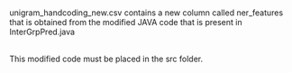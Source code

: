 <br>unigram_handcoding_new.csv contains a new column called ner_features that
is obtained from the modified JAVA code that is present in InterGrpPred.java
</br>

<br>This modified code must be placed in the src folder.
</br>
